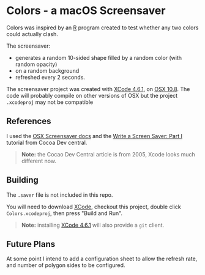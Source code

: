 # Colors - a macOS Screensaver

Colors was inspired by an [R](http://www.r-project.org) program created to test whether any two colors could actually clash.

The screensaver:

* generates a random 10-sided shape filled by a random color (with random opacity)
* on a random background
* refreshed every 2 seconds.

The screensaver project was created with [XCode 4.6.1](https://developer.apple.com/xcode/), on [OSX 10.8](http://en.wikipedia.org/wiki/OS_X_Mountain_Lion). The code will probably compile on other versions of OSX but the project `.xcodeproj` may not be compatible

## References

I used the [OSX Screensaver docs](https://developer.apple.com/library/mac/#documentation/MacOSX/Conceptual/OSX_Technology_Overview/CocoaApplicationLayer/CocoaApplicationLayer.html%23//apple_ref/doc/uid/TP40001067-CH274-SW15) and the [Write a Screen Saver: Part I](http://cocoadevcentral.com/articles/000088.php) tutorial from Cocoa Dev central.

> **Note:** the Cocao Dev Central article is from 2005, Xcode looks much different now.

## Building

The `.saver` file is not included in this repo.

You will need to download [XCode](https://developer.apple.com/xcode/), checkout this project, double click `Colors.xcodeproj`, then press "Build and Run".

> **Note:** installing [XCode 4.6.1](https://developer.apple.com/xcode/) will also provide a `git` client.

## Future Plans

At some point I intend to add a configuration sheet to allow the refresh rate, and number of polygon sides to be configured.
